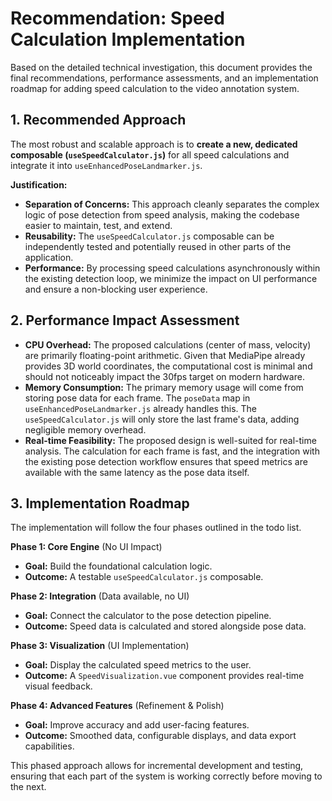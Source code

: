 # Recommendation: Speed Calculation Implementation

Based on the detailed technical investigation, this document provides the final recommendations, performance assessments, and an implementation roadmap for adding speed calculation to the video annotation system.

## 1. Recommended Approach

The most robust and scalable approach is to **create a new, dedicated composable (`useSpeedCalculator.js`)** for all speed calculations and integrate it into `useEnhancedPoseLandmarker.js`.

**Justification:**

- **Separation of Concerns:** This approach cleanly separates the complex logic of pose detection from speed analysis, making the codebase easier to maintain, test, and extend.
- **Reusability:** The `useSpeedCalculator.js` composable can be independently tested and potentially reused in other parts of the application.
- **Performance:** By processing speed calculations asynchronously within the existing detection loop, we minimize the impact on UI performance and ensure a non-blocking user experience.

## 2. Performance Impact Assessment

- **CPU Overhead:** The proposed calculations (center of mass, velocity) are primarily floating-point arithmetic. Given that MediaPipe already provides 3D world coordinates, the computational cost is minimal and should not noticeably impact the 30fps target on modern hardware.
- **Memory Consumption:** The primary memory usage will come from storing pose data for each frame. The `poseData` map in `useEnhancedPoseLandmarker.js` already handles this. The `useSpeedCalculator.js` will only store the last frame's data, adding negligible memory overhead.
- **Real-time Feasibility:** The proposed design is well-suited for real-time analysis. The calculation for each frame is fast, and the integration with the existing pose detection workflow ensures that speed metrics are available with the same latency as the pose data itself.

## 3. Implementation Roadmap

The implementation will follow the four phases outlined in the todo list.

**Phase 1: Core Engine** (No UI Impact)

- **Goal:** Build the foundational calculation logic.
- **Outcome:** A testable `useSpeedCalculator.js` composable.

**Phase 2: Integration** (Data available, no UI)

- **Goal:** Connect the calculator to the pose detection pipeline.
- **Outcome:** Speed data is calculated and stored alongside pose data.

**Phase 3: Visualization** (UI Implementation)

- **Goal:** Display the calculated speed metrics to the user.
- **Outcome:** A `SpeedVisualization.vue` component provides real-time visual feedback.

**Phase 4: Advanced Features** (Refinement & Polish)

- **Goal:** Improve accuracy and add user-facing features.
- **Outcome:** Smoothed data, configurable displays, and data export capabilities.

This phased approach allows for incremental development and testing, ensuring that each part of the system is working correctly before moving to the next.
